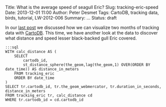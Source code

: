 Title: What is the average speed of seagull Eric?
Slug: tracking-eric-speed
Date: 2013-12-01 11:00
Author: Peter Desmet
Tags: CartoDB, tracking data, birds, tutorial, LW-2012-006
Summary: ...
Status: draft

In our [last post](|filename|tracking-eric.md) we discussed how we can visualize two months of tracking data with [CartoDB](http://cartodb.com/). This time, we have another look at the data to discover what distance and speed lesser black-backed gull Eric covered.

	:::sql
	WITH calc_distance AS (
        SELECT
            cartodb_id,
            st_distance_sphere(the_geom,lag(the_geom,1) OVER(ORDER BY date_time)) AS distance_in_meters
        FROM tracking_eric
        ORDER BY date_time
    )
    SELECT tr.cartodb_id, tr.the_geom_webmercator, tr.duration_in_seconds, distance_in_meters
    FROM tracking_eric tr, calc_distance cd
    WHERE tr.cartodb_id = cd.cartodb_id

